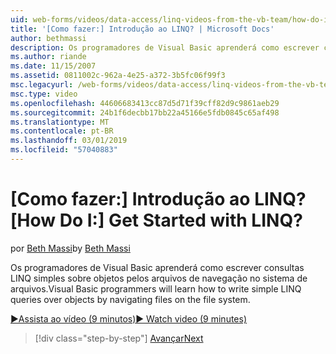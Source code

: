 ```yaml
---
uid: web-forms/videos/data-access/linq-videos-from-the-vb-team/how-do-i-get-started-with-linq
title: '[Como fazer:] Introdução ao LINQ? | Microsoft Docs'
author: bethmassi
description: Os programadores de Visual Basic aprenderá como escrever consultas LINQ simples sobre objetos pelos arquivos de navegação no sistema de arquivos.
ms.author: riande
ms.date: 11/15/2007
ms.assetid: 0811002c-962a-4e25-a372-3b5fc06f99f3
msc.legacyurl: /web-forms/videos/data-access/linq-videos-from-the-vb-team/how-do-i-get-started-with-linq
msc.type: video
ms.openlocfilehash: 44606683413cc87d5d71f39cff82d9c9861aeb29
ms.sourcegitcommit: 24b1f6decbb17bb22a45166e5fdb0845c65af498
ms.translationtype: MT
ms.contentlocale: pt-BR
ms.lasthandoff: 03/01/2019
ms.locfileid: "57040883"
---
```

<a name="how-do-i-get-started-with-linq"></a><span data-ttu-id="1b08b-104">[Como fazer:] Introdução ao LINQ?</span><span class="sxs-lookup"><span data-stu-id="1b08b-104">[How Do I:] Get Started with LINQ?</span></span>
====================
<span data-ttu-id="1b08b-105">por [Beth Massi](https://github.com/bethmassi)</span><span class="sxs-lookup"><span data-stu-id="1b08b-105">by [Beth Massi](https://github.com/bethmassi)</span></span>

<span data-ttu-id="1b08b-106">Os programadores de Visual Basic aprenderá como escrever consultas LINQ simples sobre objetos pelos arquivos de navegação no sistema de arquivos.</span><span class="sxs-lookup"><span data-stu-id="1b08b-106">Visual Basic programmers will learn how to write simple LINQ queries over objects by navigating files on the file system.</span></span>

[<span data-ttu-id="1b08b-107">&#9654;Assista ao vídeo (9 minutos)</span><span class="sxs-lookup"><span data-stu-id="1b08b-107">&#9654; Watch video (9 minutes)</span></span>](https://channel9.msdn.com/Blogs/ASP-NET-Site-Videos/how-do-i-get-started-with-linq)

> [!div class="step-by-step"]
> [<span data-ttu-id="1b08b-108">Avançar</span><span class="sxs-lookup"><span data-stu-id="1b08b-108">Next</span></span>](how-do-i-perform-group-and-aggregate-queries.md)
